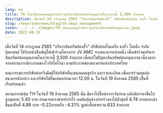```yaml
---
lang: en
title: TH ไม่หวั่นเสนอแผนธุรกิจเข้าร่วมบริหารสินทรัพย์ด้วยคุณภาพในภาระหนี้ 3,500 ล้านบาท
description: เมื่อวันที่ 14 กรกฎาคม 2565 “บริหารสินทรัพย์ตงฮั้ว” บริษัทย่อยในเครือ ตงฮั้ว โฮลดิ้ง จำกัด (มหาชน) ได้รับหนังสือเชิญให้เข้าร่วมโครงการ JV AMC จากธนาคารแห่งหนึ่ง เพื่อเข้าร่วมบริหารสินทรัพย์ด้อยคุณภาพในภาระหนี้ 3,500 ล้านบาท เพื่อแก้ไขปัญหาสินทรัพย์ด้อยคุณภาพ เนื่องมากจากสถานการณ์ระบาดของไวรัสโคโรน่า ตามประกาศของธนาคารแห่งประเทศไทย
slug: /newsroom/news/blog/th-dept-management
cover: ../../../images/TH_เสนอแผนธุรกิจเข้าร่วมบริหารสินทรัพย์ด้อยคุณภาพ.jpeg
date: 2022-08-19
---
```


เมื่อวันที่ 14 กรกฎาคม 2565 “บริหารสินทรัพย์ตงฮั้ว” บริษัทย่อยในเครือ ตงฮั้ว โฮลดิ้ง จำกัด (มหาชน) ได้รับหนังสือเชิญให้เข้าร่วมโครงการ JV AMC จากธนาคารแห่งหนึ่ง เพื่อเข้าร่วมบริหารสินทรัพย์ด้อยคุณภาพในภาระหนี้ 3,500 ล้านบาท เพื่อแก้ไขปัญหาสินทรัพย์ด้อยคุณภาพ เนื่องมากจากสถานการณ์ระบาดของไวรัสโคโรน่า ตามประกาศของธนาคารแห่งประเทศไทย

คณะกรรมการบริษัทย่อยจึงมีมติให้บริษัทยื่นเสนอแผนธุรกิจ และรายละเอียด เพื่อการร่วมทุนต่อธนาคารดังกล่าว และบริษัทได้ยื่นเสนอก่อนเวลา 12.00 น. ในวันที่ 19 สิงหาคม 2565 เป็นที่เรียบร้อยแล้ว

สถานการณ์หุ้น TH ในวันที่ 19 สิงหาคม 2565 นั้น มีแรงไล่ซื้อต่อจากวันก่อน ผลักดันราคาขึ้นไปสูงสุดแตะ 5.40 บาท ก่อนเจอแรงขายทำกำไร กดดันหุ้นช่วงบ่ายร่วงลงไปต่ำสุดที่ 4.74 บาทและเด้งขึ้นมาปิดที่ 4.88 บาท -0.22บาทหรือ -4.31% มูลค่าซื้อขายรวม 633 ล้านบาท
